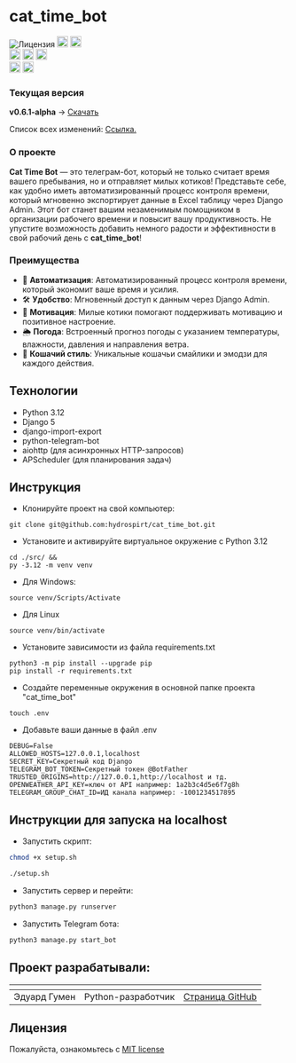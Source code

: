# cat_time_bot
![Лицензия](https://img.shields.io/github/license/hydrospirt/cat_time_bot)
<a href="https://www.python.org/" style="text-decoration: none;"><img src="https://img.shields.io/badge/Python-3.12.9-blue?style=flat&logo=python&logoColor=ffdd54" height="20" alt="python"></a>
<a href="https://www.djangoproject.com/" style="text-decoration: none;"><img src="https://img.shields.io/badge/Django-5.2.4-blue?style=flat&logo=django" height="20" alt="django"></a>
<br>
<a href="https://github.com/League-Of-Free-Internet/empty_project/branches" style="text-decoration: none;"><img src="https://img.shields.io/github/commit-activity/w/1517mb/cat_time_bot" height="20" alt="commit-activity"></a>
<a href="https://github.com/1517mb/cat_time_bot/branches" style="text-decoration: none;"><img src="https://img.shields.io/github/last-commit/1517mb/cat_time_bot" height="20" alt="last-commit"></a>
<a href="https://github.com/orgs/League-Of-Free-Internet/projects/2" style="text-decoration: none;"><img src="https://img.shields.io/github/issues/1517mb/cat_time_bot" height="20" alt="issues"></a>
<br>
<img src="https://img.shields.io/github/repo-size/1517mb/cat_time_bot" height="20" alt="repo-size">
    <img src="https://img.shields.io/github/languages/code-size/1517mb/cat_time_bot" height="20" alt="code-size">

### Текущая версия

**v0.6.1-alpha** -> [Скачать](https://github.com/1517mb/cat_time_bot/releases/tag/v0.6.1-alpha)

Список всех изменений: [Ссылка.](https://github.com/1517mb/cat_time_bot/blob/master/CHANGE_LIST.md)

### О проекте
**Cat Time Bot** — это телеграм-бот, который не только считает время вашего пребывания, но и отправляет милых котиков! Представьте себе, как удобно иметь автоматизированный процесс контроля времени, который мгновенно экспортирует данные в Excel таблицу через Django Admin. Этот бот станет вашим незаменимым помощником в организации рабочего времени и повысит вашу продуктивность. Не упустите возможность добавить немного радости и эффективности в свой рабочий день с **cat_time_bot**!

### Преимущества

- 🤖 **Автоматизация**: Автоматизированный процесс контроля времени, который экономит ваше время и усилия.
- 🛠️ **Удобство**: Мгновенный доступ к данным через Django Admin.
- 💪 **Мотивация**: Милые котики помогают поддерживать мотивацию и позитивное настроение.
- 🌦️ **Погода**: Встроенный прогноз погоды с указанием температуры, влажности, давления и направления ветра.
- 🐾 **Кошачий стиль**: Уникальные кошачьи смайлики и эмодзи для каждого действия.

## Технологии
- Python 3.12
- Django 5
- django-import-export
- python-telegram-bot
- aiohttp (для асинхронных HTTP-запросов)
- APScheduler (для планирования задач)

## Инструкция

- Клонируйте проект на свой компьютер:
```
git clone git@github.com:hydrospirt/cat_time_bot.git
```
- Установите и активируйте виртуальное окружение c Python 3.12
```
cd ./src/ &&
py -3.12 -m venv venv
```
- Для Windows:
```
source venv/Scripts/Activate
```
- Для Linux
```
source venv/bin/activate
```
- Установите зависимости из файла requirements.txt
```
python3 -m pip install --upgrade pip
pip install -r requirements.txt
```
- Создайте переменные окружения в основной папке проекта "cat_time_bot"
```
touch .env
```
- Добавьте ваши данные в файл .env
```
DEBUG=False
ALLOWED_HOSTS=127.0.0.1,localhost
SECRET_KEY=Секретный код Django
TELEGRAM_BOT_TOKEN=Секретный токен @BotFather
TRUSTED_ORIGINS=http://127.0.0.1,http://localhost и тд.
OPENWEATHER_API_KEY=ключ от API например: 1a2b3c4d5e6f7g8h
TELEGRAM_GROUP_CHAT_ID=ИД канала например: -1001234517895
```
## Инструкции для запуска на localhost
- Запустить скрипт:
```bash
chmod +x setup.sh

./setup.sh
```
- Запустить сервер и перейти:
```bash
python3 manage.py runserver
```
- Запустить Telegram бота:
```bash
python3 manage.py start_bot
```

## Проект разрабатывали:
| <!-- --> | <!-- -->      | <!-- -->    |
|----------|---------------|-------------|
| Эдуард Гумен | Python-разработчик | [Cтраница GitHub](https://github.com/hydrospirt) |


## Лицензия

Пожалуйста, ознакомьтесь с [MIT license](https://github.com/hydrospirt/cat_time_bot?tab=MIT-1-ov-file)

